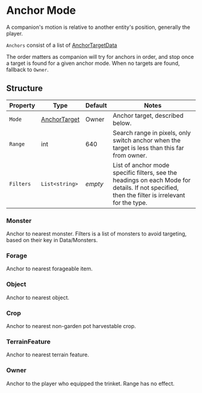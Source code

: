 # Anchor Mode

A companion's motion is relative to another entity's position, generally the player.

`Anchors` consist of a list of [AnchorTargetData](~/api/TrinketTinker.Models.AnchorTargetData.yml)

The order matters as companion will try for anchors in order, and stop once a target is found for a given anchor mode.
When no targets are found, fallback to `Owner`.

## Structure

| Property | Type | Default | Notes |
| -------- | ---- | ------- | ----- |
| `Mode` | [AnchorTarget](~/api/TrinketTinker.Models.AnchorTarget.yml) | Owner | Anchor target, described below. |
| `Range` | int | 640 | Search range in pixels, only switch anchor when the target is less than this far from owner. |
| `Filters` | `List<string>` | _empty_ | List of anchor mode specific filters, see the headings on each Mode for details. If not specified, then the filter is irrelevant for the type. |

### Monster

Anchor to nearest monster.
Filters is a list of monsters to avoid targeting, based on their key in Data/Monsters.

### Forage

Anchor to nearest forageable item.

### Object

Anchor to nearest object.

### Crop

Anchor to nearest non-garden pot harvestable crop.

### TerrainFeature

Anchor to nearest terrain feature.

### Owner

Anchor to the player who equipped the trinket. Range has no effect.
